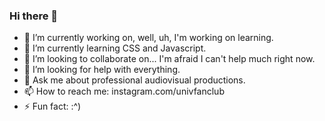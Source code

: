 ### Hi there 👋

<!--
**UnivFanClub/UnivFanClub** is a ✨ _special_ ✨ repository because its `README.md` (this file) appears on your GitHub profile.

Here are some ideas to get you started:
-->

- 🔭 I’m currently working on, well, uh, I'm working on learning.
- 🌱 I’m currently learning CSS and Javascript.
- 👯 I’m looking to collaborate on... I'm afraid I can't help much right now.
- 🤔 I’m looking for help with everything.
- 💬 Ask me about professional audiovisual productions.
- 📫 How to reach me: instagram.com/univfanclub
- ⚡ Fun fact: :^)
